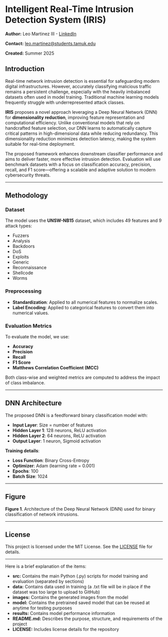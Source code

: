 # Intelligent Real-Time Intrusion Detection System (IRIS)

**Author:** Leo Martinez III - [LinkedIn](https://www.linkedin.com/in/leo-martinez-iii/)

**Contact:** [leo.martinez@students.tamuk.edu](mailto:leo.martinez@students.tamuk.edu)

**Created:** Summer 2025

## Introduction

Real-time network intrusion detection is essential for safeguarding modern digital infrastructures. However, accurately classifying malicious traffic remains a persistent challenge, especially with the heavily imbalanced datasets often used in model training. Traditional machine learning models frequently struggle with underrepresented attack classes.

**IRIS** proposes a novel approach leveraging a Deep Neural Network (DNN) for **dimensionality reduction**, improving feature representation and computational efficiency. Unlike conventional models that rely on handcrafted feature selection, our DNN learns to automatically capture critical patterns in high-dimensional data while reducing redundancy. This dimensionality reduction minimizes detection latency, making the system suitable for real-time deployment.

The proposed framework enhances downstream classifier performance and aims to deliver faster, more effective intrusion detection. Evaluation will use benchmark datasets with a focus on classification accuracy, precision, recall, and F1 score—offering a scalable and adaptive solution to modern cybersecurity threats.

---

## Methodology

### Dataset

The model uses the **UNSW-NB15** dataset, which includes 49 features and 9 attack types:
- Fuzzers
- Analysis
- Backdoors
- DoS
- Exploits
- Generic
- Reconnaissance
- Shellcode
- Worms

### Preprocessing

- **Standardization**: Applied to all numerical features to normalize scales.
- **Label Encoding**: Applied to categorical features to convert them into numerical values.

### Evaluation Metrics

To evaluate the model, we use:
- **Accuracy**
- **Precision**
- **Recall**
- **F1 Score**
- **Matthews Correlation Coefficient (MCC)**

Both class-wise and weighted metrics are computed to address the impact of class imbalance.

---

## DNN Architecture

The proposed DNN is a feedforward binary classification model with:

- **Input Layer**: Size = number of features
- **Hidden Layer 1**: 128 neurons, ReLU activation
- **Hidden Layer 2**: 64 neurons, ReLU activation
- **Output Layer**: 1 neuron, Sigmoid activation

**Training details**:
- **Loss Function**: Binary Cross-Entropy
- **Optimizer**: Adam (learning rate = 0.001)
- **Epochs**: 100
- **Batch Size**: 1024

---

## Figure

**Figure 1**. Architecture of the Deep Neural Network (DNN) used for binary classification of network intrusions.

---

## License

This project is licensed under the MIT License. See the [LICENSE](LICENSE) file for details.

---

Here is a brief explanation of the items:
- **src:** Contains the main Python (.py) scripts for model training and evaluation (separated by sections)
- **data:** Contains data used in training (a .txt file will be in place if the dataset was too large to upload to GitHub)
- **images:** Contains the generated images from the model
- **model:** Contains the pretrained saved model that can be reused at anytime for testing purposes
- **results:** Contains model performance information
- **README.md:** Describes the purpose, structure, and requirements of the project
- **LICENSE:** Includes license details for the repository
